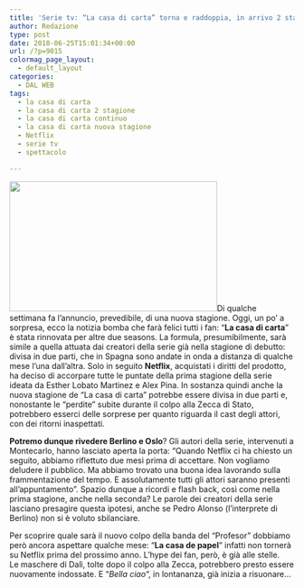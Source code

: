```yaml
---
title: 'Serie tv: “La casa di carta” torna e raddoppia, in arrivo 2 stagioni'
author: Redazione
type: post
date: 2018-06-25T15:01:34+00:00
url: /?p=9015
colormag_page_layout:
  - default_layout
categories:
  - DAL WEB
tags:
  - la casa di carta
  - la casa di carta 2 stagione
  - la casa di carta continuo
  - la casa di carta nuova stagione
  - Netflix
  - serie tv
  - spettacolo

---
```

<img decoding="async" loading="lazy" class=" wp-image-9016 alignleft" src="https://progressonline.it/wp-content/uploads/2018/06/casa-di-carta-800x500-300x188.jpg" alt="" width="367" height="230" />Di qualche settimana fa l&#8217;annuncio, prevedibile, di una nuova stagione. Oggi, un po&#8217; a sorpresa, ecco la notizia bomba che farà felici tutti i fan: &#8220;**La casa di carta**&#8221; è stata rinnovata per altre due seasons. La formula, presumibilmente, sarà simile a quella attuata dai creatori della serie già nella stagione di debutto: divisa in due parti, che in Spagna sono andate in onda a distanza di qualche mese l&#8217;una dall&#8217;altra. Solo in seguito **Netflix**, acquistati i diritti del prodotto, ha deciso di accorpare tutte le puntate della prima stagione della serie ideata da Esther Lobato Martinez e Alex Pina. In sostanza quindi anche la nuova stagione de &#8220;La casa di carta&#8221; potrebbe essere divisa in due parti e, nonostante le &#8220;perdite&#8221; subite durante il colpo alla Zecca di Stato, potrebbero esserci delle sorprese per quanto riguarda il cast degli attori, con dei ritorni inaspettati.

**Potremo dunque rivedere Berlino e Oslo**? Gli autori della serie, intervenuti a Montecarlo, hanno lasciato aperta la porta: &#8220;Quando Netflix ci ha chiesto un seguito, abbiamo riflettuto due mesi prima di accettare. Non vogliamo deludere il pubblico. Ma abbiamo trovato una buona idea lavorando sulla frammentazione del tempo. E assolutamente tutti gli attori saranno presenti all&#8217;appuntamento&#8221;. Spazio dunque a ricordi e flash back, così come nella prima stagione, anche nella seconda? Le parole dei creatori della serie lasciano presagire questa ipotesi, anche se Pedro Alonso (l&#8217;interprete di Berlino) non si è voluto sbilanciare.

Per scoprire quale sarà il nuovo colpo della banda del &#8220;Profesor&#8221; dobbiamo però ancora aspettare qualche mese: &#8220;**La casa de papel**&#8221; infatti non tornerà su Netflix prima del prossimo anno. L&#8217;hype dei fan, però, è già alle stelle.  
Le maschere di Dalì, tolte dopo il colpo alla Zecca, potrebbero presto essere nuovamente indossate. E &#8220;_Bella ciao_&#8220;, in lontananza, già inizia a risuonare&#8230;

&nbsp;